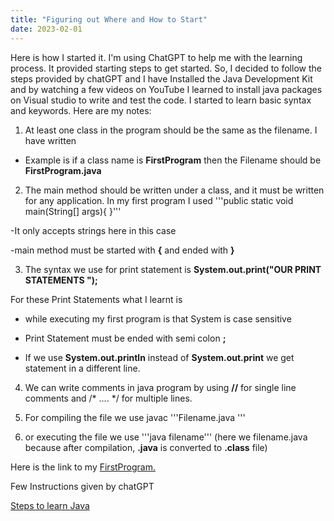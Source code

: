 ```yaml
---
title: "Figuring out Where and How to Start"
date: 2023-02-01
---
```

Here is how I started it. I'm using ChatGPT to help me with the learning process. It provided starting steps to get started. So, I decided to follow the steps provided by chatGPT and I have Installed the Java Development Kit and by watching a few videos on YouTube I learned to install java packages on Visual studio to write and test the code. I started to learn basic syntax and keywords. Here are my notes: 

1. At least one class in the program should be the same as the filename. I have written  

- Example is if a class name is **FirstProgram** then the Filename should be **FirstProgram.java** 

 2. The main method should be written under a class, and it must be written for any application. In my first program I used '''public static void main(String[] args){ }'''  

-It only accepts strings here in this case 

-main method must be started with **{** and ended with **}** 

3. The syntax we use for print statement is **System.out.print("OUR PRINT STATEMENTS ");** 

For these Print Statements what I learnt is  

- while executing my first program is that System is case sensitive 

- Print Statement must be ended with semi colon **;** 

- If we use **System.out.println** instead of **System.out.print** we get statement in a different line. 

4. We can write comments in java program by using **//** for single line comments and  /* …. */  for multiple lines. 

5. For compiling the file we use javac '''Filename.java '''

6. or executing the file we use '''java filename''' (here we filename.java because after compilation, **.java** is converted to **.class** file) 

Here is the link to my  [FirstProgram.](https://github.com/nikhilkammula9/language/blob/main/Progress/FirstProgram.java) 

Few Instructions given by chatGPT 

[Steps to learn Java](https://github.com/nikhilkammula9/language/blob/main/Notes/getting%20started%20Notes) 

 

 

 
